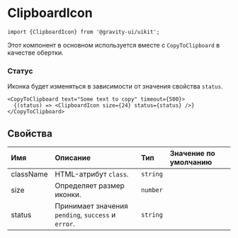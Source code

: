 <!--GITHUB_BLOCK-->

# ClipboardIcon

<!--/GITHUB_BLOCK-->

```tsx
import {ClipboardIcon} from '@gravity-ui/uikit';
```

Этот компонент в основном используется вместе с `CopyToClipboard` в качестве обертки.

### Статус

Иконка будет изменяться в зависимости от значения свойства `status`.

<!--LANDING_BLOCK

<ExampleBlock
    code={`
<UIKit.ClipboardIcon size={24} />
<UIKit.ClipboardIcon size={24} status="success"} />
<UIKit.ClipboardIcon size={24} status="error" />
`}>
    <UIKit.ClipboardIcon size={24} />
    <UIKit.ClipboardIcon size={24} status="success" />
    <UIKit.ClipboardIcon size={24} status="error" />
</ExampleBlock>

LANDING_BLOCK-->

<!--GITHUB_BLOCK-->

```tsx
<CopyToClipboard text="Some text to copy" timeout={500}>
  {(status) => <ClipboardIcon size={24} status={status} />}
</CopyToClipboard>
```

<!--/GITHUB_BLOCK-->

## Свойства

| Имя       | Описание                                           | Тип      | Значение по умолчанию |
| :-------- | :------------------------------------------------- | :------- | :-------------------- |
| className | HTML-атрибут `class`.                              | `string` |                       |
| size      | Определяет размер иконки.                          | `number` |                       |
| status    | Принимает значения `pending`, `success` и `error`. | `string` |                       |
